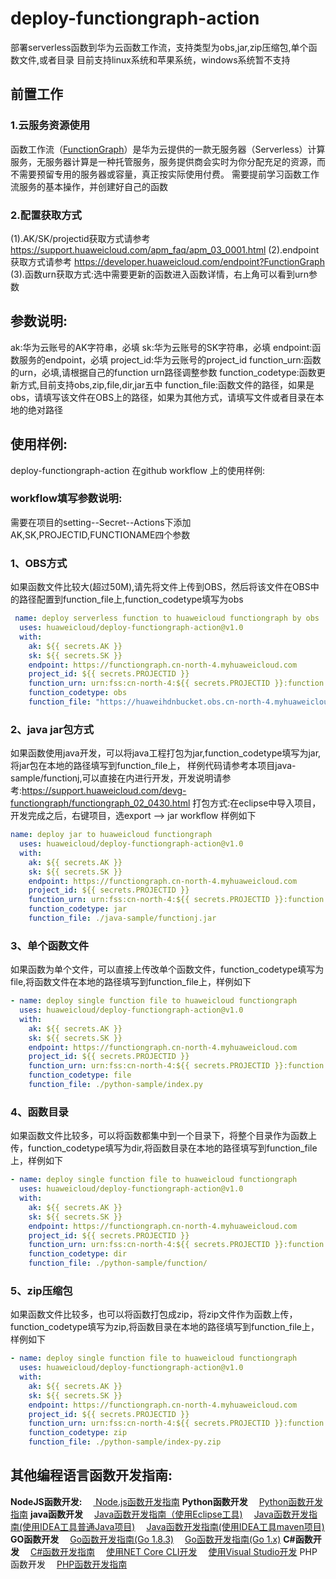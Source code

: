 # deploy-functiongraph-action
部署serverless函数到华为云函数工作流，支持类型为obs,jar,zip压缩包,单个函数文件,或者目录
目前支持linux系统和苹果系统，windows系统暂不支持

## **前置工作**
### 1.云服务资源使用
函数工作流（[FunctionGraph](https://support.huaweicloud.com/functiongraph/index.html)）是华为云提供的一款无服务器（Serverless）计算服务，无服务器计算是一种托管服务，服务提供商会实时为你分配充足的资源，而不需要预留专用的服务器或容量，真正按实际使用付费。
需要提前学习函数工作流服务的基本操作，并创建好自己的函数

### 2.配置获取方式
(1).AK/SK/projectid获取方式请参考 https://support.huaweicloud.com/apm_faq/apm_03_0001.html
(2).endpoint获取方式请参考 https://developer.huaweicloud.com/endpoint?FunctionGraph
(3).函数urn获取方式:选中需要更新的函数进入函数详情，右上角可以看到urn参数

## **参数说明:**
ak:华为云账号的AK字符串，必填
sk:华为云账号的SK字符串，必填
endpoint:函数服务的endpoint，必填
project_id:华为云账号的project_id
function_urn:函数的urn，必填,请根据自己的function urn路径调整参数
function_codetype:函数更新方式,目前支持obs,zip,file,dir,jar五中
function_file:函数文件的路径，如果是obs，请填写该文件在OBS上的路径，如果为其他方式，请填写文件或者目录在本地的绝对路径

## **使用样例:**
deploy-functiongraph-action 在github workflow 上的使用样例:
### **workflow填写参数说明:**
需要在项目的setting--Secret--Actions下添加 AK,SK,PROJECTID,FUNCTIONAME四个参数
### 1、OBS方式
如果函数文件比较大(超过50M),请先将文件上传到OBS，然后将该文件在OBS中的路径配置到function_file上,function_codetype填写为obs
```yaml
 name: deploy serverless function to huaweicloud functiongraph by obs
  uses: huaweicloud/deploy-functiongraph-action@v1.0
  with:
    ak: ${{ secrets.AK }}
    sk: ${{ secrets.SK }}
    endpoint: https://functiongraph.cn-north-4.myhuaweicloud.com
    project_id: ${{ secrets.PROJECTID }}
    function_urn: urn:fss:cn-north-4:${{ secrets.PROJECTID }}:function:default:${{ secrets.FUNCTIONNAME}}:latest
    function_codetype: obs
    function_file: "https://huaweihdnbucket.obs.cn-north-4.myhuaweicloud.com/function/publishmarket/index_obs.zip
```
### 2、java jar包方式
如果函数使用java开发，可以将java工程打包为jar,function_codetype填写为jar,将jar包在本地的路径填写到function_file上，
样例代码请参考本项目java-sample/functionj,可以直接在内进行开发，开发说明请参考:https://support.huaweicloud.com/devg-functiongraph/functiongraph_02_0430.html
打包方式:在eclipse中导入项目，开发完成之后，右键项目，选export --> jar
workflow 样例如下
```yaml
name: deploy jar to huaweicloud functiongraph
  uses: huaweicloud/deploy-functiongraph-action@v1.0
  with:
    ak: ${{ secrets.AK }}
    sk: ${{ secrets.SK }}
    endpoint: https://functiongraph.cn-north-4.myhuaweicloud.com
    project_id: ${{ secrets.PROJECTID }}
    function_urn: urn:fss:cn-north-4:${{ secrets.PROJECTID }}:function:default:${{ secrets.FUNCTIONNAME}}:latest
    function_codetype: jar
    function_file: ./java-sample/functionj.jar
 ```   
### 3、单个函数文件
如果函数为单个文件，可以直接上传改单个函数文件，function_codetype填写为file,将函数文件在本地的路径填写到function_file上，样例如下
```yaml
- name: deploy single function file to huaweicloud functiongraph
  uses: huaweicloud/deploy-functiongraph-action@v1.0
  with:
    ak: ${{ secrets.AK }}
    sk: ${{ secrets.SK }}
    endpoint: https://functiongraph.cn-north-4.myhuaweicloud.com
    project_id: ${{ secrets.PROJECTID }}
    function_urn: urn:fss:cn-north-4:${{ secrets.PROJECTID }}:function:default:${{ secrets.FUNCTIONNAME}}:latest
    function_codetype: file
    function_file: ./python-sample/index.py
 ```   
 ### 4、函数目录
 如果函数文件比较多，可以将函数都集中到一个目录下，将整个目录作为函数上传，function_codetype填写为dir,将函数目录在本地的路径填写到function_file上，样例如下
```yaml
- name: deploy single function file to huaweicloud functiongraph
  uses: huaweicloud/deploy-functiongraph-action@v1.0
  with:
    ak: ${{ secrets.AK }}
    sk: ${{ secrets.SK }}
    endpoint: https://functiongraph.cn-north-4.myhuaweicloud.com
    project_id: ${{ secrets.PROJECTID }}
    function_urn: urn:fss:cn-north-4:${{ secrets.PROJECTID }}:function:default:${{ secrets.FUNCTIONNAME}}:latest
    function_codetype: dir
    function_file: ./python-sample/function/
 ```  
### 5、zip压缩包
如果函数文件比较多，也可以将函数打包成zip，将zip文件作为函数上传，function_codetype填写为zip,将函数目录在本地的路径填写到function_file上，样例如下
```yaml
- name: deploy single function file to huaweicloud functiongraph
  uses: huaweicloud/deploy-functiongraph-action@v1.0
  with:
    ak: ${{ secrets.AK }}
    sk: ${{ secrets.SK }}
    endpoint: https://functiongraph.cn-north-4.myhuaweicloud.com
    project_id: ${{ secrets.PROJECTID }}
    function_urn: urn:fss:cn-north-4:${{ secrets.PROJECTID }}:function:default:${{ secrets.FUNCTIONNAME}}:latest
    function_codetype: zip
    function_file: ./python-sample/index-py.zip
 ```
 
 ## **其他编程语言函数开发指南:**
 **NodeJS函数开发:**
&ensp;&ensp;[ Node.js函数开发指南](https://support.huaweicloud.com/devg-functiongraph/functiongraph_02_0410.html)
**Python函数开发**
&ensp;&ensp;[Python函数开发指南](https://support.huaweicloud.com/devg-functiongraph/functiongraph_02_0420.html)
**java函数开发**
&ensp;&ensp;[Java函数开发指南（使用Eclipse工具)](https://support.huaweicloud.com/devg-functiongraph/functiongraph_02_0430.html)
&ensp;&ensp;[Java函数开发指南(使用IDEA工具普通Java项目)](https://support.huaweicloud.com/devg-functiongraph/functiongraph_devg_02_0002.html)
&ensp;&ensp;[Java函数开发指南(使用IDEA工具maven项目)](https://support.huaweicloud.com/devg-functiongraph/functiongraph_devg_02_0003.html)
**GO函数开发**
&ensp;&ensp;[Go函数开发指南(Go 1.8.3)](https://support.huaweicloud.com/devg-functiongraph/functiongraph_02_0440.html)
&ensp;&ensp;[Go函数开发指南(Go 1.x)](https://support.huaweicloud.com/devg-functiongraph/functiongraph_02_0441.html)
**C#函数开发**
&ensp;&ensp;[C#函数开发指南](https://support.huaweicloud.com/devg-functiongraph/functiongraph_02_0450.html)
&ensp;&ensp;[使用NET Core CLI开发](https://support.huaweicloud.com/devg-functiongraph/functiongraph_02_0451.html)
&ensp;&ensp;[使用Visual Studio开发](https://support.huaweicloud.com/devg-functiongraph/functiongraph_02_0452.html)
PHP函数开发
&ensp;&ensp;[PHP函数开发指南](https://support.huaweicloud.com/devg-functiongraph/functiongraph_02_0460.html)
